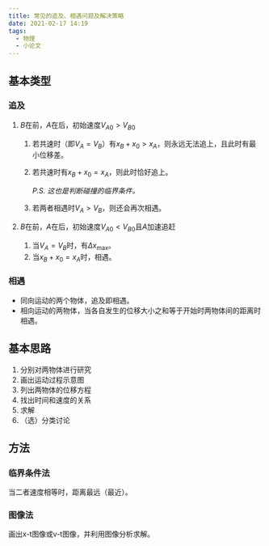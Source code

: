 ```yaml
---
title: 常见的追及、相遇问题及解决策略
date: 2021-02-17 14:19
tags:
  - 物理
  - 小论文
---
```


## 基本类型

### 追及

1. $B$在前，$A$在后，初始速度${V_A}_0>{V_B}_0$

   1. 若共速时（即$V_A=V_B$）有$x_B+x_0>x_A$，则永远无法追上，且此时有最小位移差。

   2. 若共速时有$x_B+x_0=x_A$，则此时恰好追上。

      *P.S. 这也是判断碰撞的临界条件。*

   3. 若两者相遇时$V_A>V_B$，则还会再次相遇。

2. $B$在前，$A$在后，初始速度${V_A}_0<{V_B}_0$且$A$加速追赶

   1. 当$V_A=V_B$时，有$\Delta x_\max$。
   2. 当$x_B+x_0=x_A$时，相遇。

### 相遇

- 同向运动的两个物体，追及即相遇。
- 相向运动的两物体，当各自发生的位移大小之和等于开始时两物体间的距离时相遇。

## 基本思路

1. 分别对两物体进行研究
2. 画出运动过程示意图
3. 列出两物体的位移方程
4. 找出时间和速度的关系
5. 求解
6. （选）分类讨论

## 方法

### 临界条件法

当二者速度相等时，距离最远（最近）。

### 图像法

画出x-t图像或v-t图像，并利用图像分析求解。